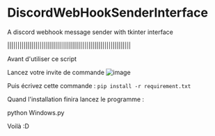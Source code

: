 # DiscordWebHookSenderInterface
A discord webhook message sender with tkinter interface

|||||||||||||||||||||||||||||||||||||||||||||||||||||||||||||

Avant d'utiliser ce script

Lancez votre invite de commande 
![image](https://user-images.githubusercontent.com/89902968/159153049-37b72d1a-a6c0-40ca-907e-728bfde3a4ac.png)

Puis écrivez cette commande : 
```pip install -r requirement.txt```


Quand l'installation finira lancez le programme :

python Windows.py


Voilà :D
